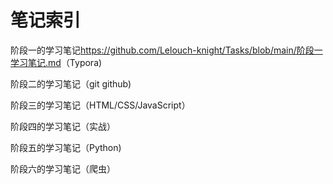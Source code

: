 # 笔记索引

阶段一的学习笔记<https://github.com/Lelouch-knight/Tasks/blob/main/阶段一学习笔记.md>（Typora)

阶段二的学习笔记（git github)

阶段三的学习笔记（HTML/CSS/JavaScript）

阶段四的学习笔记（实战）

阶段五的学习笔记（Python)

阶段六的学习笔记（爬虫）


